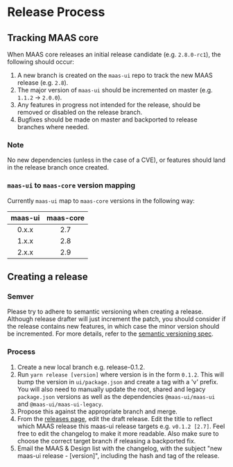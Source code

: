 # Release Process

## Tracking MAAS core
When MAAS core releases an initial release candidate (e.g. `2.8.0-rc1`), the following should occur:

1. A new branch is created on the `maas-ui` repo to track the new MAAS release (e.g. `2.8`).
2. The major version of `maas-ui` should be incremented on master (e.g. `1.1.2` -> `2.0.0`).
3. Any features in progress not intended for the release, should be removed or disabled on the release branch.
4. Bugfixes should be made on master and backported to release branches where needed.

### Note
No new dependencies (unless in the case of a CVE), or features should land in the release branch once created.

### `maas-ui` to `maas-core` version mapping
Currently `maas-ui` map to `maas-core` versions in the following way:

| maas-ui | maas-core |
|:-------:|:---------:|
| 0.x.x   | 2.7       |
| 1.x.x   | 2.8       |
| 2.x.x   | 2.9       | (master)

## Creating a release

### Semver
Please try to adhere to semantic versioning when creating a release. Although release drafter will just increment the patch, you should consider if the release contains new features, in which case the minor version should be incremented. For more details, refer to the [semantic versioning spec](https://semver.org/).

### Process

1. Create a new local branch e.g. release-0.1.2.
2. Run `yarn release [version]` where version is in the form `0.1.2`. This will bump the version in `ui/package.json` and create a tag with a 'v' prefix. You will also need to manually update the root, shared and legacy `package.json` versions as well as the dependencies `@maas-ui/maas-ui` and `@maas-ui/maas-ui-legacy`.
3. Propose this against the appropriate branch and merge.
4. From the [releases page](https://github.com/canonical-web-and-design/maas-ui/releases), edit the draft release. Edit the title to reflect which MAAS release this maas-ui release targets e.g. `v0.1.2 [2.7]`. Feel free to edit the changelog to make it more readable. Also make sure to choose the correct target branch if releasing a backported fix.
5. Email the MAAS & Design list with the changelog, with the subject "new maas-ui release - [version]", including the hash and tag of the release.
